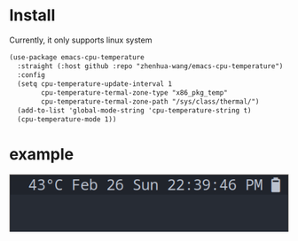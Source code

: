 # Install
Currently, it only supports linux system

```elisp
(use-package emacs-cpu-temperature
  :straight (:host github :repo "zhenhua-wang/emacs-cpu-temperature")
  :config
  (setq cpu-temperature-update-interval 1
        cpu-temperature-termal-zone-type "x86_pkg_temp"
        cpu-temperature-termal-zone-path "/sys/class/thermal/")
  (add-to-list 'global-mode-string 'cpu-temperature-string t)
  (cpu-temperature-mode 1))
```

# example

![example](example/example.png)
